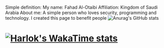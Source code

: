 Simple definition:
My name: Fahad Al-Otaibi
Affiliation: Kingdom of Saudi Arabia
About me: A simple person who loves security, programming and technology. 
I created this page to benefit people ![Anurag's GitHub stats](https://github-readme-stats.vercel.app/api?username=anuraghazra&show_icons=true&theme=transparent)
# [![Harlok's WakaTime stats](https://github-readme-stats.vercel.app/api/wakatime?username=ffflabs)](https://github.com/anuraghazra/github-readme-stats)
#
<!--- !)
0x9ini/0x9ini is a ✨ special ✨ repository because its `README.md` (this file) appears on your GitHub profile.
You can click the Preview link to take a look at your changes.
--->
